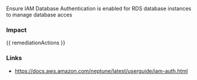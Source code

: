 
Ensure IAM Database Authentication is enabled for RDS database instances to manage database acces

### Impact
<!-- Add Impact here -->

<!-- DO NOT CHANGE -->
{{ remediationActions }}

### Links
- https://docs.aws.amazon.com/neptune/latest/userguide/iam-auth.html


